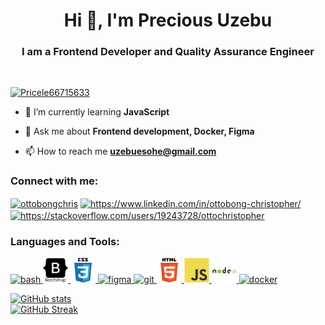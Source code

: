 <h1 align="center">Hi 👋, I'm Precious Uzebu</h1>
<h3 align="center">I am a Frontend Developer and Quality Assurance Engineer</h3>

<p align="left"> <img src="https://komarev.com/ghpvc/?username=preciousuzebu&label=Profile%20views&color=0e75b6&style=flat" alt="" /> </p>

<p align="left"> <a href="https://twitter.com/Pricele66715633" target="blank"><img src="https://img.shields.io/twitter/follow/Pricele66715633?logo=twitter&style=for-the-badge" alt="Pricele66715633" /></a> </p>

- 🌱 I’m currently learning **JavaScript**

- 💬 Ask me about **Frontend development, Docker, Figma**

- 📫 How to reach me **uzebuesohe@gmail.com**



<h3 align="left">Connect with me:</h3>
<p align="left">
<a href="https://twitter.com/Pricele66715633" target="blank"><img align="center" src="https://raw.githubusercontent.com/rahuldkjain/github-profile-readme-generator/master/src/images/icons/Social/twitter.svg" alt="ottobongchris" height="30" width="40" /></a>
<a href="https://linkedin.com/in/https://www.linkedin.com/in/preciousuzebu/" target="blank"><img align="center" src="https://raw.githubusercontent.com/rahuldkjain/github-profile-readme-generator/master/src/images/icons/Social/linked-in-alt.svg" alt="https://www.linkedin.com/in/ottobong-christopher/" height="30" width="40" /></a>
<a href="https://stackoverflow.com/users/https://stackoverflow.com/users/19243728/ottochristopher" target="blank"><img align="center" src="https://raw.githubusercontent.com/rahuldkjain/github-profile-readme-generator/master/src/images/icons/Social/stack-overflow.svg" alt="https://stackoverflow.com/users/19243728/ottochristopher" height="30" width="40" /></a>

</p>

<h3 align="left">Languages and Tools:</h3>
<p align="left"> <a href="https://www.gnu.org/software/bash/" target="_blank" rel="noreferrer"> <img src="https://www.vectorlogo.zone/logos/gnu_bash/gnu_bash-icon.svg" alt="bash" width="40" height="40"/> </a> <a href="https://getbootstrap.com" target="_blank" rel="noreferrer"> <img src="https://raw.githubusercontent.com/devicons/devicon/master/icons/bootstrap/bootstrap-plain-wordmark.svg" alt="bootstrap" width="40" height="40"/> </a> <a href="https://www.w3schools.com/css/" target="_blank" rel="noreferrer"> <img src="https://raw.githubusercontent.com/devicons/devicon/master/icons/css3/css3-original-wordmark.svg" alt="css3" width="40" height="40"/> </a> <a href="https://www.figma.com/" target="_blank" rel="noreferrer"> <img src="https://www.vectorlogo.zone/logos/figma/figma-icon.svg" alt="figma" width="40" height="40"/> </a> <a href="https://git-scm.com/" target="_blank" rel="noreferrer"> <img src="https://www.vectorlogo.zone/logos/git-scm/git-scm-icon.svg" alt="git" width="40" height="40"/> </a> <a href="https://www.w3.org/html/" target="_blank" rel="noreferrer"> <img src="https://raw.githubusercontent.com/devicons/devicon/master/icons/html5/html5-original-wordmark.svg" alt="html5" width="40" height="40"/> </a> <a href="https://developer.mozilla.org/en-US/docs/Web/JavaScript" target="_blank" rel="noreferrer"> <img src="https://raw.githubusercontent.com/devicons/devicon/master/icons/javascript/javascript-original.svg" alt="javascript" width="40" height="40"/> </a> <a href="https://nodejs.org" target="_blank" rel="noreferrer"> <img src="https://raw.githubusercontent.com/devicons/devicon/master/icons/nodejs/nodejs-original-wordmark.svg" alt="nodejs" width="40" height="40"/> </a> <a href="https://www.docker.com/" target="_blank" rel="noreferrer"> <img src="https://www.docker.com/wp-content/uploads/2022/03/vertical-logo-monochromatic.png" alt="docker" width="40" height="40"/> </a> </p>


[![GitHub stats](https://github-readme-stats.vercel.app/api?username=preciousuzebu&theme=great-gatsby&hide_border=true)](https://github.com/preciousuzebu/github-readme-stats) <br>
[![GitHub Streak](http://github-readme-streak-stats.herokuapp.com?user=ottobong&theme=great-gatsby&hide_border=true)](https://git.io/streak-stats)
